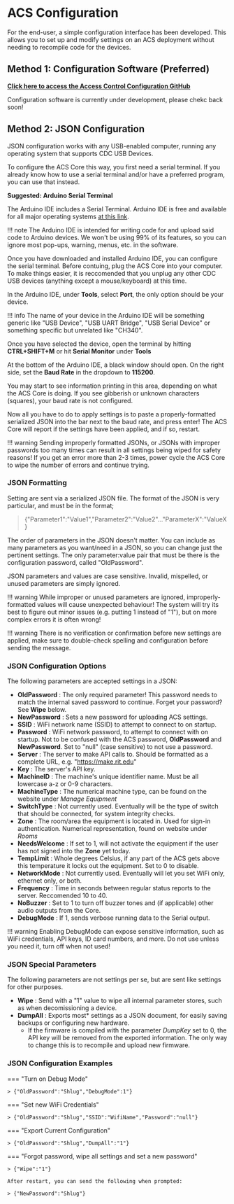 # ACS Configuration

For the end-user, a simple configuration interface has been developed. This allows you to set up and modify settings on an ACS deployment without needing to recompile code for the devices. 

## Method 1: Configuration Software (Preferred)

**[Click here to access the Access Control Configuration GitHub](https://github.com/rit-construct-makerspace/access-control-configuration)**

Configuration software is currently under development, please chekc back soon!

## Method 2: JSON Configuration

JSON configuration works with any USB-enabled computer, running any operating system that supports CDC USB Devices. 


To configure the ACS Core this way, you first need a serial terminal. If you already know how to use a serial terminal and/or have a preferred program, you can use that instead.

**Suggested: Arduino Serial Terminal**

The Arduino IDE includes a Serial Terminal. Arduino IDE is free and available for all major operating systems [at this link](https://www.arduino.cc/en/software/).

!!! note 
    The Arduino IDE is intended for writing code for and upload said code to Arduino devices. We won't be using 99% of its features, so you can ignore most pop-ups, warning, menus, etc. in the software.

Once you have downloaded and installed Arduino IDE, you can configure the serial terminal. Before contuing, plug the ACS Core into your computer. To make things easier, it is reccomended that you unplug any other CDC USB devices (anything except a mouse/keyboard) at this time.

In the Arduino IDE, under **Tools**, select **Port**, the only option should be your device.

!!! info
    The name of your device in the Arduino IDE will be something generic like "USB Device", "USB UART Bridge", "USB Serial Device" or something specific but unrelated like "CH340". 

Once you have selected the device, open the terminal by hitting **CTRL+SHIFT+M** or hit **Serial Monitor** under **Tools**

At the bottom of the Arduino IDE, a black window should open. On the right side, set the **Baud Rate** in the dropdown to **115200**.

You may start to see information printing in this area, depending on what the ACS Core is doing. If you see gibberish or unknown characters (squares), your baud rate is not configured.

Now all you have to do to apply settings is to paste a properly-formatted serialized JSON into the bar next to the baud rate, and press enter! The ACS Core will report if the settings have been applied, and if so, restart.

!!! warning
    Sending improperly formatted JSONs, or JSONs with improper passwords too many times can result in all settings being wiped for safety reasons! If you get an error more than 2-3 times, power cycle the ACS Core to wipe the number of errors and continue trying.

### JSON Formatting

Setting are sent via a serialized JSON file. The format of the JSON is very particular, and must be in the format;

> {"Parameter1":"Value1","Parameter2":"Value2"..."ParameterX":"ValueX}

The order of parameters in the JSON doesn't matter. You can include as many parameters as you want/need in a JSON, so you can change just the pertinent settings. The only parameter:value pair that must be there is the configuration password, called "OldPassword". 

JSON parameters and values are case sensitive. Invalid, mispelled, or unused parameters are simply ignored.

!!! warning
    While improper or unused parameters are ignored, improperly-formatted values will cause unexpected behaviour!  The system will try its best to figure out minor issues (e.g. putting 1 instead of "1"), but on more complex errors it is often wrong!

!!! warning
    There is no verification or confirmation before new settings are applied, make sure to double-check spelling and configuration before sending the message.

### JSON Configuration Options

The following parameters are accepted settings in a JSON:

* **OldPassword** : The only required parameter! This password needs to match the internal saved password to continue. Forget your password? See **Wipe** below.
* **NewPassword** : Sets a new password for uploading ACS settings.
* **SSID** : WiFi network name (SSID) to attempt to connect to on startup.
* **Password** : WiFi network password, to attempt to connect with on startup. Not to be confused with the ACS password, **OldPassword** and **NewPassword**. Set to "null" (case sensitive) to not use a password.
* **Server** : The server to make API calls to. Should be formatted as a complete URL, e.g. "https://make.rit.edu"
* **Key** : The server's API key.
* **MachineID** : The machine's unique identifier name. Must be all lowercase a-z or 0-9 characters.
* **MachineType** : The numerical machine type, can be found on the website under *Manage Equipment*
* **SwitchType** :  Not currently used. Eventually will be the type of switch that should be connected, for system integrity checks.
* **Zone** : The room/area the equipment is located in. Used for sign-in authentication. Numerical representation, found on website under *Rooms*
* **NeedsWelcome** : If set to 1, will not activate the equipment if the user has not signed into the **Zone** yet today. 
* **TempLimit** : Whole degrees Celsius, if any part of the ACS gets above this temperature it locks out the equipment. Set to 0 to disable.
* **NetworkMode** : Not currently used. Eventually will let you set WiFi only, ethernet only, or both.
* **Frequency** : Time in seconds between regular status reports to the server. Reccomended 10 to 40.
* **NoBuzzer** : Set to 1 to turn off buzzer tones and (if applicable) other audio outputs from the Core.
* **DebugMode** : If 1, sends verbose running data to the Serial output. 

!!! warning
    Enabling DebugMode can expose sensitive information, such as WiFi credentials, API keys, ID card numbers, and more. Do not use unless you need it, turn off when not used!

### JSON Special Parameters

The following parameters are not settings per se, but are sent like settings for other purposes.

* **Wipe** : Send with a "1" value to wipe all internal parameter stores, such as when decomissioning a device.
* **DumpAll** : Exports most* settings as a JSON document, for easily saving backups or configuring new hardware.
    * If the firmware is compiled with the parameter *DumpKey* set to 0, the API key will be removed from the exported information. The only way to change this is to recompile and upload new firmware.

### JSON Configuration Examples

=== "Turn on Debug Mode"

    > {"OldPassword":"Shlug","DebugMode":1"}

=== "Set new WiFi Credentials"

    > {"OldPassword":"Shlug","SSID":"WifiName","Password":"null"}

=== "Export Current Configuration"

    > {"OldPassword":"Shlug","DumpAll":"1"}

=== "Forgot password, wipe all settings and set a new password"

    > {"Wipe":"1"}

    After restart, you can send the following when prompted: 

    > {"NewPassword":"Shlug"}